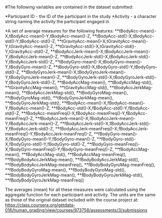 #The following variables are contained in the dataset submitted:

*Participant ID - the ID of the participant in the study
*Activity - a character string naming the activity the participant engaged in

*A set of average measures for the following features:
**tBodyAcc-mean()-X,tBodyAcc-mean()-Y,tBodyAcc-mean()-Z,
**tBodyAcc-std()-X,tBodyAcc-std()-Y,tBodyAcc-std()-Z,
**tGravityAcc-mean()-X,tGravityAcc-mean()-Y,tGravityAcc-mean()-Z,
**tGravityAcc-std()-X,tGravityAcc-std()-Y,tGravityAcc-std()-Z,
**tBodyAccJerk-mean()-X,tBodyAccJerk-mean()-Y,tBodyAccJerk-mean()-Z,
**tBodyAccJerk-std()-X,tBodyAccJerk-std()-Y,tBodyAccJerk-std()-Z,
**tBodyGyro-mean()-X,tBodyGyro-mean()-Y,tBodyGyro-mean()-Z,
**tBodyGyro-std()-X,tBodyGyro-std()-Y,tBodyGyro-std()-Z,
**tBodyGyroJerk-mean()-X,tBodyGyroJerk-mean()-Y,tBodyGyroJerk-mean()-Z,
**tBodyGyroJerk-std()-X,tBodyGyroJerk-std()-Y,tBodyGyroJerk-std()-Z,
**tBodyAccMag-mean(),
**tBodyAccMag-std(),
**tGravityAccMag-mean(),
**tGravityAccMag-std(),
**tBodyAccJerkMag-mean(),
**tBodyAccJerkMag-std(),
**tBodyGyroMag-mean(),
**tBodyGyroMag-std(),
**tBodyGyroJerkMag-mean(),
**tBodyGyroJerkMag-std(),
**fBodyAcc-mean()-X,fBodyAcc-mean()-Y,fBodyAcc-mean()-Z,
**fBodyAcc-std()-X,fBodyAcc-std()-Y,fBodyAcc-std()-Z,
**fBodyAcc-meanFreq()-X,fBodyAcc-meanFreq()-Y,fBodyAcc-meanFreq()-Z,
**fBodyAccJerk-mean()-X,fBodyAccJerk-mean()-Y,fBodyAccJerk-mean()-Z,
**fBodyAccJerk-std()-X,fBodyAccJerk-std()-Y,fBodyAccJerk-std()-Z,
**fBodyAccJerk-meanFreq()-X,fBodyAccJerk-meanFreq()-Y,fBodyAccJerk-meanFreq()-Z,
**fBodyGyro-mean()-X,fBodyGyro-mean()-Y,fBodyGyro-mean()-Z,
**fBodyGyro-std()-X,fBodyGyro-std()-Y,fBodyGyro-std()-Z,
**fBodyGyro-meanFreq()-X,fBodyGyro-meanFreq()-Y,fBodyGyro-meanFreq()-Z,
**fBodyAccMag-mean(),
**fBodyAccMag-std(),
**fBodyAccMag-meanFreq(),
**fBodyBodyAccJerkMag-mean(),
**fBodyBodyAccJerkMag-std(),
**fBodyBodyAccJerkMag-meanFreq(),
**fBodyBodyGyroMag-meanFreq(),
**fBodyBodyGyroMag-mean(),
**fBodyBodyGyroMag-std(),
**fBodyBodyGyroJerkMag-mean(),
**fBodyBodyGyroJerkMag-std(),
**fBodyBodyGyroJerkMag-meanFreq()

The averages (mean) for all these measures were calculated using the aggregate function for each participant and activity. The units are the same as those of the original dataset included with the course project at:
https://class.coursera.org/getdata-016/human_grading/view/courses/973758/assessments/3/submissions